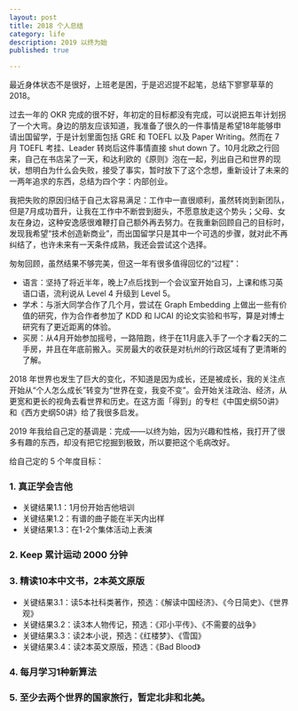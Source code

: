 ```yaml
---
layout: post
title: 2018 个人总结
category: life
description: 2019 以终为始
published: true

---
```


最近身体状态不是很好，上班老是困，于是迟迟提不起笔，总结下寥寥草草的2018。

过去一年的 OKR 完成的很不好，年初定的目标都没有完成，可以说把五年计划拐了一个大弯。身边的朋友应该知道，我准备了很久的一件事情是希望18年能够申请出国留学，于是计划里面包括 GRE 和 TOEFL 以及 Paper Writing。然而在 7 月 TOEFL 考挂、Leader 转岗后这件事情直接 shut down 了。10月北欧之行回来，自己在书店呆了一天，和达利欧的《原则》泡在一起，列出自己和世界的现状，想明白为什么会失败，接受了事实，暂时放下了这个念想，重新设计了未来的一两年追求的东西，总结为四个字：内部创业。

我把失败的原因归结于自己太容易满足：工作中一直很顺利，虽然转岗到新团队，但是7月成功晋升，让我在工作中不断尝到甜头，不愿意放走这个势头；父母、女友在身边，这种安逸感很难鞭打自己额外再去努力。在我重新回顾自己的目标时，发现我希望“技术创造新商业”，而出国留学只是其中一个可选的步骤，就对此不再纠结了，也许未来有一天条件成熟，我还会尝试这个选择。

匆匆回顾，虽然结果不够完美，但这一年有很多值得回忆的“过程”：

* 语言：坚持了将近半年，晚上7点后找到一个会议室开始自习，上课和练习英语口语，流利说从 Level 4 升级到 Level 5。
* 学术：与浙大同学合作了几个月，尝试在 Graph Embedding 上做出一些有价值的研究，作为合作者参加了 KDD 和 IJCAI 的论文实验和书写，算是对博士研究有了更近距离的体验。
* 买房：从4月开始参加摇号，一路陪跑，终于在11月底入手了一个才看2天的二手房，并且在年底前搬入。买房最大的收获是对杭州的行政区域有了更清晰的了解。

2018 年世界也发生了巨大的变化，不知道是因为成长，还是被成长，我的关注点开始从“个人怎么成长”转变为“世界在变，我变不变”。会开始关注政治、经济，从更宽和更长的视角去看世界和历史。在这方面「得到」的专栏《中国史纲50讲》和《西方史纲50讲》给了我很多启发。

2019 年我给自己定的基调是：完成——以终为始，因为兴趣和性格，我打开了很多有趣的东西，却没有把它挖掘到极致，所以要把这个毛病改好。

给自己定的 5 个年度目标：

### 1. 真正学会吉他
* 关键结果1.1：1月份开始吉他培训
* 关键结果1.2：有谱的曲子能在半天内出样
* 关键结果1.3：在1-2个集体活动上表演
### 2. Keep 累计运动 2000 分钟
### 3. 精读10本中文书，2本英文原版
* 关键结果3.1：读5本社科类著作，预选：《解读中国经济》、《今日简史》、《世界观》
* 关键结果3.2：读3本人物传记，预选：《邓小平传》、《不需要的战争》
* 关键结果3.3：读2本小说，预选：《红楼梦》、《雪国》
* 关键结果3.4：读2本英文原版，预选：《Bad Blood》
### 4. 每月学习1种新算法
### 5. 至少去两个世界的国家旅行，暂定北非和北美。

